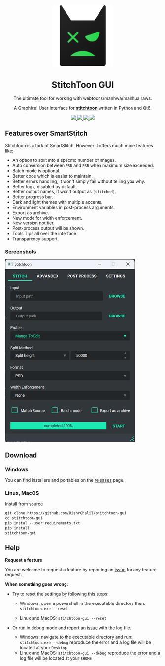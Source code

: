 <div align="center">
  <a href="https://github.com/BishrGhalil/stitchtoon-gui">
    <img alt="stitchtoon.Logo" width="200" height="200" src="https://github.com/BishrGhalil/stitchtoon-gui/raw/dev/assets/stitchtoon_logo.png">
  </a>
  <h1>StitchToon GUI</h1>
  <p>
    The ultimate tool for working with webtoons/manhwa/manhua raws.
  </p>
    <p>
    A Graphical User Interface for <a href="https://github.com/BishrGhalil/stitchtoon"><b>stitchtoon</b></a> written in Python and Qt6.
    </p>
  <a href="https://github.com/BishrGhalil/stitchtoon-gui/releases/latest">
    <img src="https://img.shields.io/github/v/release/BishrGhalil/stitchtoon-gui">
  </a>
  <a href="https://github.com/BishrGhalil/stitchtoon-gui/releases/latest">
    <img src="https://img.shields.io/github/release-date/BishrGhalil/stitchtoon-gui">
  </a>
  <a href="https://github.com/BishrGhalil/stitchtoon-gui/tree/dev">
    <img src="https://img.shields.io/github/last-commit/BishrGhalil/stitchtoon-gui">
  </a>
  <a href="https://github.com/BishrGhalil/stitchtoon-gui/blob/dev/LICENSE">
    <img src="https://img.shields.io/github/license/BishrGhalil/stitchtoon-gui">
  </a>
</div>

## Features over SmartStitch
Stitchtoon is a fork of SmartStitch, However it offers much more features like:
- An option to split into a specific number of images.
- Auto conversion between `PSD` and `PSB` when maximum size exceeded.
- Batch mode is optional.
- Better code which is easier to maintain.
- Better errors handling, It won't simply fail without telling you why.
- Better logs, disabled by default.
- Better output names, It won't output as `[stitched]`.
- Better progress bar.
- Dark and light themes with multiple accents.
- Environment variables in post-process arguments.
- Export as archive.
- New mode for width enforcement.
- New version notifier.
- Post-process output will be shown.
- Tools Tips all over the interface.
- Transparency support.

### Screenshots
![stitch tab](.github/screenshots/home.png)


## Download

### Windows
You can find installers and portables on the [releases](https://github.com/BishrGhalil/stitchtoon-gui/releases) page.

### Linux, MacOS
Install from source
```
git clone https://github.com/BishrGhalil/stitchtoon-gui
cd stitchtoon-gui
pip instal --user requirements.txt
pip install .
stitchtoon-gui
```

## Help

**Request a feature**

You are welcome to request a feature by reporting an [issue](https://github.com/BishrGhalil/stitchtoon-gui/issues) for any feature request.

**When something goes wrong:**
- Try to reset the settings by following this steps:

    - Windows:
    open a powershell in the executable directory then:
    `stitchtoon.exe --reset`


    - Linux and MacOS:
    `stitchtoon-gui --reset`

- Or run in debug mode and report an [issue](https://github.com/BishrGhalil/stitchtoon-gui/issues) with the log file.
    - Windows: navigate to the executable directory and run:
    `stitchtoon.exe --debug`
    reproduce the error and a log file will be located at your `Desktop`
    - Linux and MacOS:
    `stitchtoon-gui --debug`
    reproduce the error and a log file will be located at your `$HOME`
